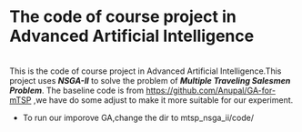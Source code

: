 # The code of course project in Advanced Artificial Intelligence  

<br/>This is the code of course project in Advanced Artificial Intelligence.This project uses ***NSGA-II*** to 
solve the problem of ***Multiple Traveling Salesmen Problem***.
The baseline code is from https://github.com/Anupal/GA-for-mTSP ,we have do some adjust to make it more suitable for our 
experiment. </br> 
* To run our imporove GA,change the dir to mtsp_nsga_ii/code/